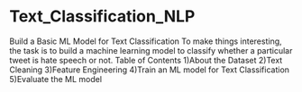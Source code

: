 # Text_Classification_NLP

Build a Basic ML Model for Text Classification
To make things interesting, the task is to build a machine learning model to classify whether a particular tweet is hate speech or not.
Table of Contents
1)About the Dataset
2)Text Cleaning
3)Feature Engineering
4)Train an ML model for Text Classification
5)Evaluate the ML model
